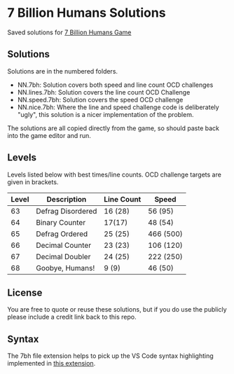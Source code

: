 # 7 Billion Humans Solutions
Saved solutions for [7 Billion Humans Game](https://tomorrowcorporation.com/7billionhumans)



## Solutions

Solutions are in the numbered folders.

- NN.7bh: Solution covers both speed and line count OCD challenges
- NN.lines.7bh: Solution covers the line count OCD Challenge
- NN.speed.7bh: Solution covers the speed OCD challenge
- NN.nice.7bh: Where the line and speed challenge code is deliberately "ugly", this solution is a nicer implementation of the problem.

The solutions are all copied directly from the game, so should paste back into the game editor and run.

## Levels

Levels listed below with best times/line counts. OCD challenge targets are given in brackets.

| Level | Description | Line Count | Speed |
| ----- | ----------- | ---------- | ----- |
| 63 | Defrag Disordered | 16 (28) | 56 (95) |
| 64 | Binary Counter | 17(17) | 48 (54) |
| 65 | Defrag Ordered | 25 (25) | 466 (500) |
| 66 | Decimal Counter | 23 (23) | 106 (120) |
| 67 | Decimal Doubler | 24 (25) | 222 (250) |
| 68 | Goobye, Humans! | 9 (9) | 46 (50) |

## License
You are free to quote or reuse these solutions, but if you do use the publicly please include a credit link back to this repo.

## Syntax

The 7bh file extension helps to pick up the VS Code syntax highlighting implemented in [this extension](https://marketplace.visualstudio.com/items?itemName=jasonwthompson.7-billion-humans-language-support).
